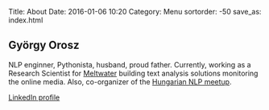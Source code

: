 Title: About
Date: 2016-01-06 10:20
Category: Menu
sortorder: -50
save_as: index.html


## György Orosz

NLP enginner, Pythonista, husband, proud father. Currently, working as a Research Scientist for [Meltwater](http://meltwater.com) building text analysis solutions monitoring the online media. Also, co-organizer of the [Hungarian NLP meetup](http://www.meetup.com/Hungarian-nlp/).

[LinkedIn profile](http://hu.linkedin.com/in/oroszgy)
